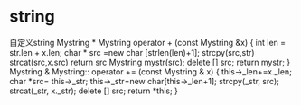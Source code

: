 # string
自定义string
Mystring * Mystring  operator + (const Mystring &x)
{
    int len = str.len + x.len;
    char * src =new char [strlen(len)+1];
    strcpy(src,str)
    strcat(src,x.src)
    return src
    Mystring mystr(src);
    delete [] src;
    return mystr;
}
Mystring & Mystring:: operator += (const Mystring & x)
{
    this->_len+=x._len;
    char *src= this->_str;
    this->_str=new char[this->_len+1];
    strcpy(_str, src);
    strcat(_str, x._str);
    delete [] src;
    return *this;
}
